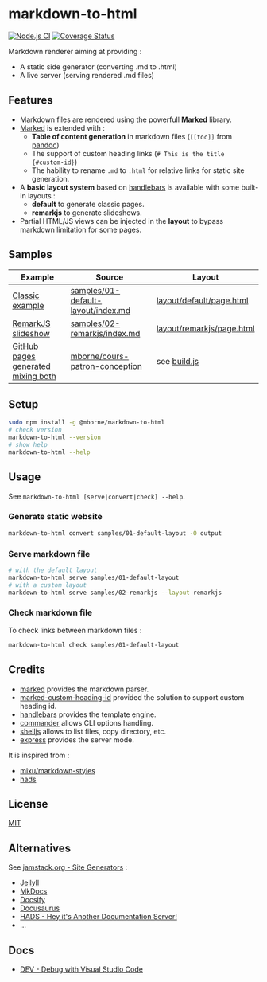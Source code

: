 # markdown-to-html

[![Node.js CI](https://github.com/mborne/markdown-to-html/actions/workflows/nodejs.yml/badge.svg)](https://github.com/mborne/markdown-to-html/actions/workflows/nodejs.yml) [![Coverage Status](https://coveralls.io/repos/github/mborne/markdown-to-html/badge.svg?branch=master)](https://coveralls.io/github/mborne/markdown-to-html?branch=master)

Markdown renderer aiming at providing :

* A static side generator (converting .md to .html)
* A live server (serving rendered .md files)

## Features

* Markdown files are rendered using the powerfull **[Marked](https://github.com/markedjs/marked#marked)** library.
* [Marked](https://github.com/markedjs/marked#marked) is extended with :
  * **Table of content generation** in markdown files (`[[toc]]` from [pandoc](https://pandoc.org/))
  * The support of custom heading links (`# This is the title {#custom-id}`)
  * The hability to rename `.md` to `.html` for relative links for static site generation.
* A **basic layout system** based on [handlebars](https://www.npmjs.com/package/handlebars) is available with some built-in layouts :
  * **default** to generate classic pages.
  * **remarkjs** to generate slideshows.
* Partial HTML/JS views can be injected in the **layout** to bypass markdown limitation for some pages.

## Samples

| Example                                                                                   | Source                                                                              | Layout                                                                                 |
| ----------------------------------------------------------------------------------------- | ----------------------------------------------------------------------------------- | -------------------------------------------------------------------------------------- |
| [Classic example](https://mborne.github.io/markdown-to-html/demo/01-default-layout)       | [samples/01-default-layout/index.md](samples/01-default-layout/index.md)            | [layout/default/page.html](layout/default/page.html)                                   |
| [RemarkJS slideshow](https://mborne.github.io/markdown-to-html/demo/02-remarkjs)          | [samples/02-remarkjs/index.md](samples/01-default-layout/index.md)                  | [layout/remarkjs/page.html](layout/default/page.html)                                  |
| [GitHub pages generated mixing both](https://mborne.github.io/cours-patron-conception/#1) | [mborne/cours-patron-conception](https://github.com/mborne/cours-patron-conception) | see [build.js](https://github.com/mborne/cours-patron-conception/blob/master/build.js) |

## Setup

```bash
sudo npm install -g @mborne/markdown-to-html
# check version
markdown-to-html --version
# show help
markdown-to-html --help
```

## Usage

See `markdown-to-html [serve|convert|check] --help`.

### Generate static website

```bash
markdown-to-html convert samples/01-default-layout -O output 
```

### Serve markdown file

```bash
# with the default layout
markdown-to-html serve samples/01-default-layout
# with a custom layout
markdown-to-html serve samples/02-remarkjs --layout remarkjs
```

### Check markdown file

To check links between markdown files :

```bash
markdown-to-html check samples/01-default-layout
```

## Credits

* [marked](https://www.npmjs.com/package/marked) provides the markdown parser.
* [marked-custom-heading-id](https://github.com/markedjs/marked-custom-heading-id) provided the solution to support custom heading id.
* [handlebars](https://www.npmjs.com/package/handlebars) provides the template engine.
* [commander](https://www.npmjs.com/package/commander) allows CLI options handling.
* [shelljs](https://www.npmjs.com/package/shelljs) allows to list files, copy directory, etc.
* [express](https://www.npmjs.com/package/express) provides the server mode.

It is inspired from :

* [mixu/markdown-styles](https://github.com/mixu/markdown-styles)
* [hads](https://github.com/sinedied/hads)

## License

[MIT](LICENSE)

## Alternatives

See [jamstack.org - Site Generators](https://jamstack.org/generators/) :

* [Jellyll](https://jekyllrb.com/)
* [MkDocs](https://www.mkdocs.org/)
* [Docsify](https://docsify.js.org/#/)
* [Docusaurus](https://docusaurus.io/)
* [HADS - Hey it's Another Documentation Server!](https://github.com/sinedied/hads)
* ...

## Docs

* [DEV - Debug with Visual Studio Code](docs/vscode.md)
